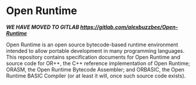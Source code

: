 Open Runtime
============

***WE HAVE MOVED TO GITLAB <https://gitlab.com/alexbuzzbee/Open-Runtime>***

Open Runtime is an open source bytecode-based runtime environment intended to allow portable development in many programming languages. This repository contains specification documents for Open Runtime and source code for OR++, the C++ reference implementation of Open Runtime; ORASM, the Open Runtime Bytecode Assembler; and ORBASIC, the Open Runtime BASIC Compiler (or at least it will, once such source code exists).
